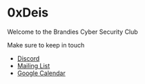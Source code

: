 # 0xDeis

Welcome to the Brandies Cyber Security Club

Make sure to keep in touch

- [Discord](https://discord.com/invite/FjZ5za26zJ)
- [Mailing List](https://forms.gle/hSafdoyqP8yCk8eq7)
- [Google Calendar](https://calendar.google.com/calendar/u/0?cid=Y182NjU4NjliNzgwYzEzNjU5NGJiOTNjMjkwNWJmNzc3NDdiNWYzNmE2ZDczNzNmY2JjNWU0ODc3ZWY2ZDBhYTFkQGdyb3VwLmNhbGVuZGFyLmdvb2dsZS5jb20)
